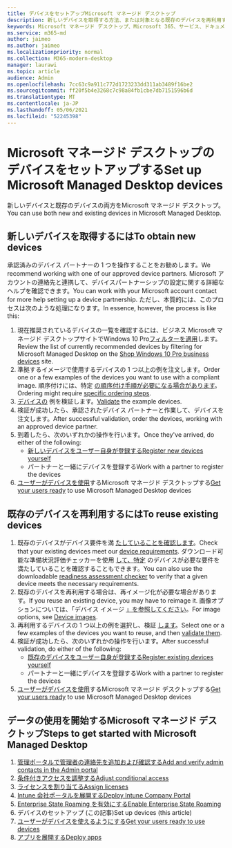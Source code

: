 ```yaml
---
title: デバイスをセットアップMicrosoft マネージド デスクトップ
description: 新しいデバイスを取得する方法、または対象となる既存のデバイスを再利用する方法
keywords: Microsoft マネージド デスクトップ、Microsoft 365、サービス、ドキュメント
ms.service: m365-md
author: jaimeo
ms.author: jaimeo
ms.localizationpriority: normal
ms.collection: M365-modern-desktop
manager: laurawi
ms.topic: article
audience: Admin
ms.openlocfilehash: 7cc63c9a911c772d1723233dd311ab3489f16be2
ms.sourcegitcommit: ff20f5b4e3268c7c98a84fb1cbe7db7151596b6d
ms.translationtype: MT
ms.contentlocale: ja-JP
ms.lasthandoff: 05/06/2021
ms.locfileid: "52245398"
---
```

# <a name="set-up-microsoft-managed-desktop-devices"></a><span data-ttu-id="022f0-104">Microsoft マネージド デスクトップのデバイスをセットアップする</span><span class="sxs-lookup"><span data-stu-id="022f0-104">Set up Microsoft Managed Desktop devices</span></span>

<span data-ttu-id="022f0-105">新しいデバイスと既存のデバイスの両方をMicrosoft マネージド デスクトップ。</span><span class="sxs-lookup"><span data-stu-id="022f0-105">You can use both new and existing devices in Microsoft Managed Desktop.</span></span>

## <a name="to-obtain-new-devices"></a><span data-ttu-id="022f0-106">新しいデバイスを取得するには</span><span class="sxs-lookup"><span data-stu-id="022f0-106">To obtain new devices</span></span>

<span data-ttu-id="022f0-107">承認済みのデバイス パートナーの 1 つを操作することをお勧めします。</span><span class="sxs-lookup"><span data-stu-id="022f0-107">We recommend working with one of our approved device partners.</span></span> <span data-ttu-id="022f0-108">Microsoft アカウントの連絡先と連携して、デバイスパートナーシップの設定に関する詳細なヘルプを確認できます。</span><span class="sxs-lookup"><span data-stu-id="022f0-108">You can work with your Microsoft account contact for more help setting up a device partnership.</span></span> <span data-ttu-id="022f0-109">ただし、本質的には、このプロセスは次のような処理になります。</span><span class="sxs-lookup"><span data-stu-id="022f0-109">In essence, however, the process is like this:</span></span>

1. <span data-ttu-id="022f0-110">現在推奨されているデバイスの一覧を確認するには、ビジネス Microsoft マネージド デスクトップサイトでWindows 10 Pro[フィルターを適用](https://www.microsoft.com/windowsforbusiness/view-all-devices)します。</span><span class="sxs-lookup"><span data-stu-id="022f0-110">Review the list of currently recommended devices by filtering for Microsoft Managed Desktop on the [Shop Windows 10 Pro business devices](https://www.microsoft.com/windowsforbusiness/view-all-devices) site.</span></span>
2. <span data-ttu-id="022f0-111">準拠するイメージで使用するデバイスの 1 つ以上の例を注文します。</span><span class="sxs-lookup"><span data-stu-id="022f0-111">Order one or a few examples of the devices you want to use with a compliant image.</span></span> <span data-ttu-id="022f0-112">順序付けには、特定 [の順序付け手順が必要になる場合があります](../service-description/device-images.md)。</span><span class="sxs-lookup"><span data-stu-id="022f0-112">Ordering might require [specific ordering steps](../service-description/device-images.md).</span></span>
3. <span data-ttu-id="022f0-113">[デバイスの](validate-device.md) 例を検証します。</span><span class="sxs-lookup"><span data-stu-id="022f0-113">[Validate](validate-device.md) the example devices.</span></span>
5. <span data-ttu-id="022f0-114">検証が成功したら、承認されたデバイス パートナーと作業して、デバイスを注文します。</span><span class="sxs-lookup"><span data-stu-id="022f0-114">After successful validation, order the devices, working with an approved device partner.</span></span>
6. <span data-ttu-id="022f0-115">到着したら、次のいずれかの操作を行います。</span><span class="sxs-lookup"><span data-stu-id="022f0-115">Once they've arrived, do either of the following:</span></span>
    - [<span data-ttu-id="022f0-116">新しいデバイスをユーザー自身が登録する</span><span class="sxs-lookup"><span data-stu-id="022f0-116">Register new devices yourself</span></span>](register-devices-self.md)
    - <span data-ttu-id="022f0-117">パートナーと一緒にデバイスを登録する</span><span class="sxs-lookup"><span data-stu-id="022f0-117">Work with a partner to register the devices</span></span>
7. <span data-ttu-id="022f0-118">[ユーザーがデバイスを使用](get-started-devices.md)するMicrosoft マネージド デスクトップする</span><span class="sxs-lookup"><span data-stu-id="022f0-118">[Get your users ready](get-started-devices.md) to use Microsoft Managed Desktop devices</span></span>

## <a name="to-reuse-existing-devices"></a><span data-ttu-id="022f0-119">既存のデバイスを再利用するには</span><span class="sxs-lookup"><span data-stu-id="022f0-119">To reuse existing devices</span></span>

1. <span data-ttu-id="022f0-120">既存のデバイスがデバイス要件を満 [たしていることを確認します](../service-description/device-requirements.md)。</span><span class="sxs-lookup"><span data-stu-id="022f0-120">Check that your existing devices meet our [device requirements](../service-description/device-requirements.md).</span></span> <span data-ttu-id="022f0-121">ダウンロード可能な準備状況評価チェッカーを使用 [して、特定](../get-ready/readiness-assessment-downloadable.md) のデバイスが必要な要件を満たしていることを確認することもできます。</span><span class="sxs-lookup"><span data-stu-id="022f0-121">You can also use the downloadable [readiness assessment checker](../get-ready/readiness-assessment-downloadable.md) to verify that a given device meets the necessary requirements.</span></span> 
2. <span data-ttu-id="022f0-122">既存のデバイスを再利用する場合は、再イメージ化が必要な場合があります。</span><span class="sxs-lookup"><span data-stu-id="022f0-122">If you reuse an existing device, you may have to reimage it.</span></span> <span data-ttu-id="022f0-123">画像オプションについては、「デバイス イメージ [」を参照してください](../service-description/device-images.md)。</span><span class="sxs-lookup"><span data-stu-id="022f0-123">For image options, see [Device images](../service-description/device-images.md).</span></span>
3. <span data-ttu-id="022f0-124">再利用するデバイスの 1 つ以上の例を選択し、検証 [します](validate-device.md)。</span><span class="sxs-lookup"><span data-stu-id="022f0-124">Select one or a few examples of the devices you want to reuse, and then [validate them](validate-device.md).</span></span>
4. <span data-ttu-id="022f0-125">検証が成功したら、次のいずれかの操作を行います。</span><span class="sxs-lookup"><span data-stu-id="022f0-125">After successful validation, do either of the following:</span></span>
    - [<span data-ttu-id="022f0-126">既存のデバイスをユーザー自身が登録する</span><span class="sxs-lookup"><span data-stu-id="022f0-126">Register existing devices yourself</span></span>](register-reused-devices-self.md)
    - <span data-ttu-id="022f0-127">パートナーと一緒にデバイスを登録する</span><span class="sxs-lookup"><span data-stu-id="022f0-127">Work with a partner to register the devices</span></span>
5. <span data-ttu-id="022f0-128">[ユーザーがデバイスを使用](get-started-devices.md)するMicrosoft マネージド デスクトップする</span><span class="sxs-lookup"><span data-stu-id="022f0-128">[Get your users ready](get-started-devices.md) to use Microsoft Managed Desktop devices</span></span>

## <a name="steps-to-get-started-with-microsoft-managed-desktop"></a><span data-ttu-id="022f0-129">データの使用を開始するMicrosoft マネージド デスクトップ</span><span class="sxs-lookup"><span data-stu-id="022f0-129">Steps to get started with Microsoft Managed Desktop</span></span>

1. [<span data-ttu-id="022f0-130">管理ポータルで管理者の連絡先を追加および確認する</span><span class="sxs-lookup"><span data-stu-id="022f0-130">Add and verify admin contacts in the Admin portal</span></span>](add-admin-contacts.md)
2. [<span data-ttu-id="022f0-131">条件付きアクセスを調整する</span><span class="sxs-lookup"><span data-stu-id="022f0-131">Adjust conditional access</span></span>](conditional-access.md)
3. [<span data-ttu-id="022f0-132">ライセンスを割り当てる</span><span class="sxs-lookup"><span data-stu-id="022f0-132">Assign licenses</span></span>](assign-licenses.md)
4. [<span data-ttu-id="022f0-133">Intune 会社ポータルを展開する</span><span class="sxs-lookup"><span data-stu-id="022f0-133">Deploy Intune Company Portal</span></span>](company-portal.md)
5. [<span data-ttu-id="022f0-134">Enterprise State Roaming を有効にする</span><span class="sxs-lookup"><span data-stu-id="022f0-134">Enable Enterprise State Roaming</span></span>](enterprise-state-roaming.md)
6. <span data-ttu-id="022f0-135">デバイスのセットアップ (この記事)</span><span class="sxs-lookup"><span data-stu-id="022f0-135">Set up devices (this article)</span></span>
7. [<span data-ttu-id="022f0-136">ユーザーがデバイスを使えるようにする</span><span class="sxs-lookup"><span data-stu-id="022f0-136">Get your users ready to use devices</span></span>](get-started-devices.md)
8. [<span data-ttu-id="022f0-137">アプリを展開する</span><span class="sxs-lookup"><span data-stu-id="022f0-137">Deploy apps</span></span>](deploy-apps.md)
